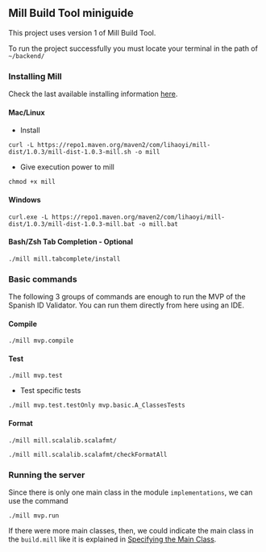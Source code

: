 ## Mill Build Tool miniguide

This project uses version 1 of Mill Build Tool.

To run the project successfully you must locate your terminal in the path of `~/backend/`


### Installing Mill
Check the last available installing information [here](https://mill-build.org/mill/cli/installation-ide.html).

#### Mac/Linux
- Install
```shell
curl -L https://repo1.maven.org/maven2/com/lihaoyi/mill-dist/1.0.3/mill-dist-1.0.3-mill.sh -o mill
```
- Give execution power to mill
```shell
chmod +x mill
```

#### Windows
```shell
curl.exe -L https://repo1.maven.org/maven2/com/lihaoyi/mill-dist/1.0.3/mill-dist-1.0.3-mill.bat -o mill.bat
```

#### Bash/Zsh Tab Completion - Optional
```shell
./mill mill.tabcomplete/install
```


### Basic commands
The following 3 groups of commands are enough to run the MVP of the Spanish ID Validator.
You can run them directly from here using an IDE.

#### Compile
```shell
./mill mvp.compile
```

#### Test
```shell
./mill mvp.test

```
- Test specific tests
```shell
./mill mvp.test.testOnly mvp.basic.A_ClassesTests

```

#### Format
```shell
./mill mill.scalalib.scalafmt/
```

```shell
./mill mill.scalalib.scalafmt/checkFormatAll
```

### Running the server

Since there is only one main class in the module `implementations`, we can use the command
```shell
./mill mvp.run
```
If there were more main classes, then, we could indicate the main class in the `build.mill` like it
is explained in [Specifying the Main Class](https://mill-build.org/mill/scalalib/module-config.html#_specifying_the_main_class).